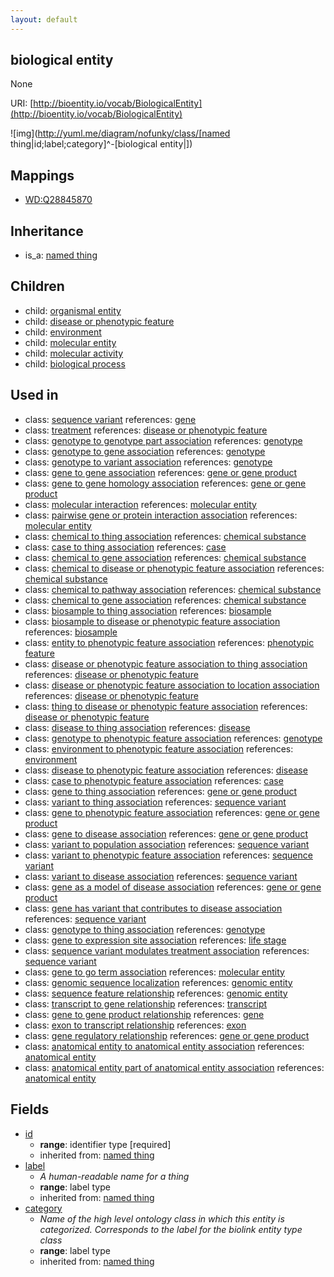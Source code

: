 ```yaml
---
layout: default
---
```


## biological entity


None

URI: [http://bioentity.io/vocab/BiologicalEntity](http://bioentity.io/vocab/BiologicalEntity)


![img](http://yuml.me/diagram/nofunky/class/[named thing|id;label;category]^-[biological entity|])
## Mappings

 * [WD:Q28845870](http://purl.obolibrary.org/obo/WD_Q28845870)

## Inheritance

 *  is_a: [named thing](NamedThing.html)

## Children

 *  child: [organismal entity](OrganismalEntity.html)
 *  child: [disease or phenotypic feature](DiseaseOrPhenotypicFeature.html)
 *  child: [environment](Environment.html)
 *  child: [molecular entity](MolecularEntity.html)
 *  child: [molecular activity](MolecularActivity.html)
 *  child: [biological process](BiologicalProcess.html)

## Used in

 *  class: [sequence variant](SequenceVariant.html) references: [gene](Gene.html)
 *  class: [treatment](Treatment.html) references: [disease or phenotypic feature](DiseaseOrPhenotypicFeature.html)
 *  class: [genotype to genotype part association](GenotypeToGenotypePartAssociation.html) references: [genotype](Genotype.html)
 *  class: [genotype to gene association](GenotypeToGeneAssociation.html) references: [genotype](Genotype.html)
 *  class: [genotype to variant association](GenotypeToVariantAssociation.html) references: [genotype](Genotype.html)
 *  class: [gene to gene association](GeneToGeneAssociation.html) references: [gene or gene product](GeneOrGeneProduct.html)
 *  class: [gene to gene homology association](GeneToGeneHomologyAssociation.html) references: [gene or gene product](GeneOrGeneProduct.html)
 *  class: [molecular interaction](MolecularInteraction.html) references: [molecular entity](MolecularEntity.html)
 *  class: [pairwise gene or protein interaction association](PairwiseGeneOrProteinInteractionAssociation.html) references: [molecular entity](MolecularEntity.html)
 *  class: [chemical to thing association](ChemicalToThingAssociation.html) references: [chemical substance](ChemicalSubstance.html)
 *  class: [case to thing association](CaseToThingAssociation.html) references: [case](Case.html)
 *  class: [chemical to gene association](ChemicalToGeneAssociation.html) references: [chemical substance](ChemicalSubstance.html)
 *  class: [chemical to disease or phenotypic feature association](ChemicalToDiseaseOrPhenotypicFeatureAssociation.html) references: [chemical substance](ChemicalSubstance.html)
 *  class: [chemical to pathway association](ChemicalToPathwayAssociation.html) references: [chemical substance](ChemicalSubstance.html)
 *  class: [chemical to gene association](ChemicalToGeneAssociation.html) references: [chemical substance](ChemicalSubstance.html)
 *  class: [biosample to thing association](BiosampleToThingAssociation.html) references: [biosample](Biosample.html)
 *  class: [biosample to disease or phenotypic feature association](BiosampleToDiseaseOrPhenotypicFeatureAssociation.html) references: [biosample](Biosample.html)
 *  class: [entity to phenotypic feature association](EntityToPhenotypicFeatureAssociation.html) references: [phenotypic feature](PhenotypicFeature.html)
 *  class: [disease or phenotypic feature association to thing association](DiseaseOrPhenotypicFeatureAssociationToThingAssociation.html) references: [disease or phenotypic feature](DiseaseOrPhenotypicFeature.html)
 *  class: [disease or phenotypic feature association to location association](DiseaseOrPhenotypicFeatureAssociationToLocationAssociation.html) references: [disease or phenotypic feature](DiseaseOrPhenotypicFeature.html)
 *  class: [thing to disease or phenotypic feature association](ThingToDiseaseOrPhenotypicFeatureAssociation.html) references: [disease or phenotypic feature](DiseaseOrPhenotypicFeature.html)
 *  class: [disease to thing association](DiseaseToThingAssociation.html) references: [disease](Disease.html)
 *  class: [genotype to phenotypic feature association](GenotypeToPhenotypicFeatureAssociation.html) references: [genotype](Genotype.html)
 *  class: [environment to phenotypic feature association](EnvironmentToPhenotypicFeatureAssociation.html) references: [environment](Environment.html)
 *  class: [disease to phenotypic feature association](DiseaseToPhenotypicFeatureAssociation.html) references: [disease](Disease.html)
 *  class: [case to phenotypic feature association](CaseToPhenotypicFeatureAssociation.html) references: [case](Case.html)
 *  class: [gene to thing association](GeneToThingAssociation.html) references: [gene or gene product](GeneOrGeneProduct.html)
 *  class: [variant to thing association](VariantToThingAssociation.html) references: [sequence variant](SequenceVariant.html)
 *  class: [gene to phenotypic feature association](GeneToPhenotypicFeatureAssociation.html) references: [gene or gene product](GeneOrGeneProduct.html)
 *  class: [gene to disease association](GeneToDiseaseAssociation.html) references: [gene or gene product](GeneOrGeneProduct.html)
 *  class: [variant to population association](VariantToPopulationAssociation.html) references: [sequence variant](SequenceVariant.html)
 *  class: [variant to phenotypic feature association](VariantToPhenotypicFeatureAssociation.html) references: [sequence variant](SequenceVariant.html)
 *  class: [variant to disease association](VariantToDiseaseAssociation.html) references: [sequence variant](SequenceVariant.html)
 *  class: [gene as a model of disease association](GeneAsAModelOfDiseaseAssociation.html) references: [gene or gene product](GeneOrGeneProduct.html)
 *  class: [gene has variant that contributes to disease association](GeneHasVariantThatContributesToDiseaseAssociation.html) references: [sequence variant](SequenceVariant.html)
 *  class: [genotype to thing association](GenotypeToThingAssociation.html) references: [genotype](Genotype.html)
 *  class: [gene to expression site association](GeneToExpressionSiteAssociation.html) references: [life stage](LifeStage.html)
 *  class: [sequence variant modulates treatment association](SequenceVariantModulatesTreatmentAssociation.html) references: [sequence variant](SequenceVariant.html)
 *  class: [gene to go term association](GeneToGoTermAssociation.html) references: [molecular entity](MolecularEntity.html)
 *  class: [genomic sequence localization](GenomicSequenceLocalization.html) references: [genomic entity](GenomicEntity.html)
 *  class: [sequence feature relationship](SequenceFeatureRelationship.html) references: [genomic entity](GenomicEntity.html)
 *  class: [transcript to gene relationship](TranscriptToGeneRelationship.html) references: [transcript](Transcript.html)
 *  class: [gene to gene product relationship](GeneToGeneProductRelationship.html) references: [gene](Gene.html)
 *  class: [exon to transcript relationship](ExonToTranscriptRelationship.html) references: [exon](Exon.html)
 *  class: [gene regulatory relationship](GeneRegulatoryRelationship.html) references: [gene or gene product](GeneOrGeneProduct.html)
 *  class: [anatomical entity to anatomical entity association](AnatomicalEntityToAnatomicalEntityAssociation.html) references: [anatomical entity](AnatomicalEntity.html)
 *  class: [anatomical entity part of anatomical entity association](AnatomicalEntityPartOfAnatomicalEntityAssociation.html) references: [anatomical entity](AnatomicalEntity.html)

## Fields

 * [id](id.html)
    * __range__: identifier type [required]
    * inherited from: [named thing](NamedThing.html)
 * [label](label.html)
    * _A human-readable name for a thing_
    * __range__: label type
    * inherited from: [named thing](NamedThing.html)
 * [category](category.html)
    * _Name of the high level ontology class in which this entity is categorized. Corresponds to the label for the biolink entity type class_
    * __range__: label type
    * inherited from: [named thing](NamedThing.html)
